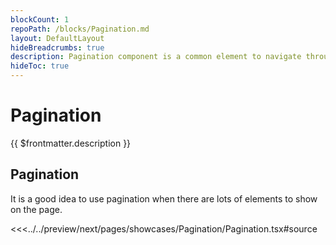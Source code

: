 ```yaml
---
blockCount: 1
repoPath: /blocks/Pagination.md
layout: DefaultLayout
hideBreadcrumbs: true
description: Pagination component is a common element to navigate through pages containing many items like products in lists.
hideToc: true
---
```

# Pagination

{{ $frontmatter.description }}

## Pagination

It is a good idea to use pagination when there are lots of elements to show on the page.

<Showcase showcase-name="Pagination/Pagination">

<<<../../preview/next/pages/showcases/Pagination/Pagination.tsx#source

</Showcase>
